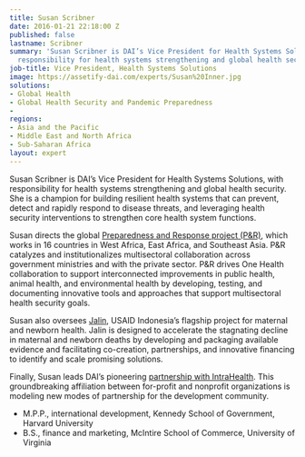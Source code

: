 ```yaml
---
title: Susan Scribner
date: 2016-01-21 22:18:00 Z
published: false
lastname: Scribner
summary: 'Susan Scribner is DAI’s Vice President for Health Systems Solutions, with
  responsibility for health systems strengthening and global health security.  '
job-title: Vice President, Health Systems Solutions
image: https://assetify-dai.com/experts/Susan%20Inner.jpg
solutions:
- Global Health
- Global Health Security and Pandemic Preparedness
- 
regions:
- Asia and the Pacific
- Middle East and North Africa
- Sub-Saharan Africa
layout: expert
---
```


Susan Scribner is DAI’s Vice President for Health Systems Solutions, with responsibility for health systems strengthening and global health security. She is a champion for building resilient health systems that can prevent, detect and rapidly respond to disease threats, and leveraging health security interventions to strengthen core health system functions. 

Susan directs the global [Preparedness and Response project (P&R)](https://www.dai.com/our-work/projects/worldwide-preparedness-and-response-pr), which works in 16 countries in West Africa, East Africa, and Southeast Asia. P&R catalyzes and institutionalizes multisectoral collaboration across government ministries and with the private sector. P&R drives One Health collaboration to support interconnected improvements in public health, animal health, and environmental health by developing, testing, and documenting innovative tools and approaches that support multisectoral health security goals.  

Susan also oversees [Jalin](https://www.dai.com/our-work/projects/indonesia-jalin), USAID Indonesia’s flagship project for maternal and newborn health. Jalin is designed to accelerate the stagnating decline in maternal and newborn deaths by developing and packaging available evidence and facilitating co-creation, partnerships, and innovative financing to identify and scale promising solutions.  

Finally, Susan leads DAI’s pioneering [partnership with IntraHealth](https://www.dai.com/news/dai-and-intrahealth-join-forces-to-amplify-global-health-impact). This groundbreaking affiliation between for-profit and nonprofit organizations is modeling new modes of partnership for the development community.  

* M.P.P., international development, Kennedy School of Government, Harvard University
* B.S., finance and marketing, McIntire School of Commerce, University of Virginia